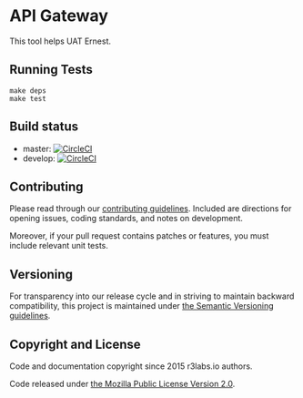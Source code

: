 # API Gateway

This tool helps UAT Ernest.

## Running Tests

```
make deps
make test
```
## Build status

* master:  [![CircleCI](https://circleci.com/gh/ErnestIO/uat-agent/tree/master.svg?style=svg)](https://circleci.com/gh/ErnestIO/uat-agent/tree/master)
* develop: [![CircleCI](https://circleci.com/gh/ErnestIO/uat-agent/tree/develop.svg?style=svg)](https://circleci.com/gh/ErnestIO/uat-agent/tree/develop)

## Contributing

Please read through our
[contributing guidelines](CONTRIBUTING.md).
Included are directions for opening issues, coding standards, and notes on
development.

Moreover, if your pull request contains patches or features, you must include
relevant unit tests.

## Versioning

For transparency into our release cycle and in striving to maintain backward
compatibility, this project is maintained under [the Semantic Versioning guidelines](http://semver.org/).

## Copyright and License

Code and documentation copyright since 2015 r3labs.io authors.

Code released under
[the Mozilla Public License Version 2.0](LICENSE).
